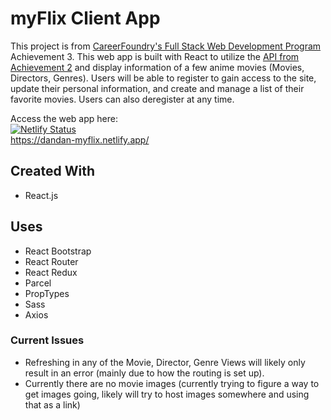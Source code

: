 # myFlix Client App

This project is from [CareerFoundry's Full Stack Web Development Program](https://careerfoundry.com/en/courses/become-a-web-developer/) Achievement 3. This web app is built with React to utilize the [API from Achievement 2](https://github.com/dandanmania/movie_api) and display information of a few anime movies (Movies, Directors, Genres). Users will be able to register to gain access to the site, update their personal information, and create and manage a list of their favorite movies. Users can also deregister at any time.

Access the web app here:\
[![Netlify Status](https://api.netlify.com/api/v1/badges/3c22bf9a-e2c8-4736-9fb4-604f0dbe3fe5/deploy-status)](https://app.netlify.com/sites/dandan-myflix/deploys)\
https://dandan-myflix.netlify.app/

## Created With

- React.js

## Uses

- React Bootstrap
- React Router
- React Redux
- Parcel
- PropTypes
- Sass
- Axios

### Current Issues

- Refreshing in any of the Movie, Director, Genre Views will likely only result in an error (mainly due to how the routing is set up).
- Currently there are no movie images (currently trying to figure a way to get images going, likely will try to host images somewhere and using that as a link)
